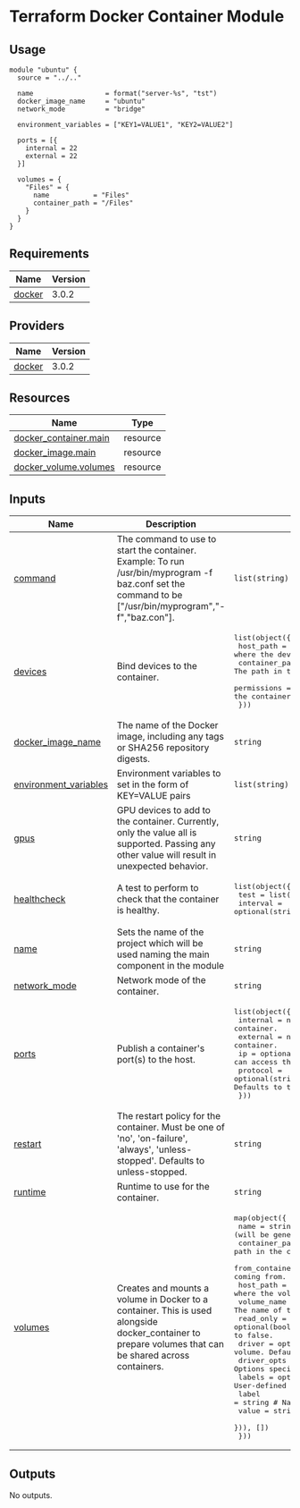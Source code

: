 # Terraform Docker Container Module

## Usage

```hcl
module "ubuntu" {
  source = "../.."

  name                  = format("server-%s", "tst")
  docker_image_name     = "ubuntu"
  network_mode          = "bridge"

  environment_variables = ["KEY1=VALUE1", "KEY2=VALUE2"]

  ports = [{
    internal = 22
    external = 22
  }]

  volumes = {
    "Files" = {
      name           = "Files"
      container_path = "/Files"
    }
  }
}
```

<!-- BEGIN_TF_DOCS -->
## Requirements

| Name | Version |
|------|---------|
| <a name="requirement_docker"></a> [docker](#requirement\_docker) | 3.0.2 |

## Providers

| Name | Version |
|------|---------|
| <a name="provider_docker"></a> [docker](#provider\_docker) | 3.0.2 |

## Resources

| Name | Type |
|------|------|
| [docker_container.main](https://registry.terraform.io/providers/kreuzwerker/docker/3.0.2/docs/resources/container) | resource |
| [docker_image.main](https://registry.terraform.io/providers/kreuzwerker/docker/3.0.2/docs/resources/image) | resource |
| [docker_volume.volumes](https://registry.terraform.io/providers/kreuzwerker/docker/3.0.2/docs/resources/volume) | resource |

## Inputs

| Name | Description | Type | Default | Required |
|------|-------------|------|---------|:--------:|
| <a name="input_command"></a> [command](#input\_command) | The command to use to start the container.<br>Example: To run /usr/bin/myprogram -f baz.conf set the command to be ["/usr/bin/myprogram","-f","baz.con"]. | `list(string)` | `null` | no |
| <a name="input_devices"></a> [devices](#input\_devices) | Bind devices to the container. | <pre>list(object({<br>    host_path      = string                  # The path on the host where the device is located.<br>    container_path = optional(string, 0)     # The path in the container where the device will be bound.<br>    permissions    = optional(string, "rwm") # The cgroup permissions given to the container to access the device. Defaults to rwm.<br>  }))</pre> | `null` | no |
| <a name="input_docker_image_name"></a> [docker\_image\_name](#input\_docker\_image\_name) | The name of the Docker image, including any tags or SHA256 repository digests. | `string` | n/a | yes |
| <a name="input_environment_variables"></a> [environment\_variables](#input\_environment\_variables) | Environment variables to set in the form of KEY=VALUE pairs | `list(string)` | `null` | no |
| <a name="input_gpus"></a> [gpus](#input\_gpus) | GPU devices to add to the container. Currently, only the value all is supported. Passing any other value will result in unexpected behavior. | `string` | `null` | no |
| <a name="input_healthcheck"></a> [healthcheck](#input\_healthcheck) | A test to perform to check that the container is healthy. | <pre>list(object({<br>    test         = list(string)<br>    interval     = optional(string, 0) # Time between running the check (ms|s|m|h). Defaults to 0s.<br>    retries      = optional(Number, 0) # Consecutive failures needed to report unhealthy. Defaults to 0.<br>    start_period = optional(string, 0) # Start period for the container to initialize before counting retries towards unstable (ms|s|m|h). Defaults to 0s.<br>    timeout      = optional(string, 0) # Maximum time to allow one check to run (ms|s|m|h). Defaults to 0s<br>  }))</pre> | `null` | no |
| <a name="input_name"></a> [name](#input\_name) | Sets the name of the project which will be used naming the main component in the module | `string` | n/a | yes |
| <a name="input_network_mode"></a> [network\_mode](#input\_network\_mode) | Network mode of the container. | `string` | `"host"` | no |
| <a name="input_ports"></a> [ports](#input\_ports) | Publish a container's port(s) to the host. | <pre>list(object({<br>    internal = number                      # Port within the container.<br>    external = number                      # Port exposed out of the container.<br>    ip       = optional(string, "0.0.0.0") # IP address/mask that can access this port. Defaults to 0.0.0.0.<br>    protocol = optional(string, "tcp")     # Protocol that can be used over this port. Defaults to tcp.<br>  }))</pre> | `[]` | no |
| <a name="input_restart"></a> [restart](#input\_restart) | The restart policy for the container. Must be one of 'no', 'on-failure', 'always', 'unless-stopped'. Defaults to unless-stopped. | `string` | `"unless-stopped"` | no |
| <a name="input_runtime"></a> [runtime](#input\_runtime) | Runtime to use for the container. | `string` | `null` | no |
| <a name="input_volumes"></a> [volumes](#input\_volumes) | Creates and mounts a volume in Docker to a container. This is used alongside docker\_container to prepare volumes that can be shared across containers. | <pre>map(object({<br>    name           = string                    # The name of the Docker volume (will be generated if not provided).<br>    container_path = string                    # The path in the container where the volume will be mounted.<br>    from_container = optional(string)          # The container where the volume is coming from.<br>    host_path      = optional(string)          # The path on the host where the volume is coming from.<br>    volume_name    = optional(string)          # The name of the docker volume which should be mounted.<br>    read_only      = optional(bool, false)     # If true, this volume will be readonly. Defaults to false.<br>    driver         = optional(string, "local") # Driver type for the volume. Defaults to local.<br>    driver_opts    = optional(map(string))     # Options specific to the driver.<br>    labels = optional(list(object({            # User-defined key-value metadata (see below for nested schema)<br>      label = string                           # Name of the label<br>      value = string                           # Value of the label<br>    })), [])<br>  }))</pre> | `{}` | no |

## Outputs

No outputs.
<!-- END_TF_DOCS -->